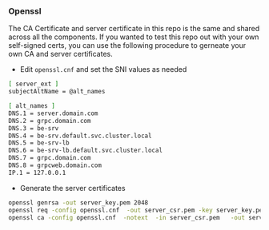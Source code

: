 ### Openssl

The CA Certificate and server certificate in this repo is the same and shared across all the components.  If you wanted to test this repo out with your own self-signed certs, you can use the following procedure to gerneate your own CA and server certificates.



- Edit `openssl.cnf` and set the  SNI values as needed

```bash
[ server_ext ]
subjectAltName = @alt_names

[ alt_names ]
DNS.1 = server.domain.com
DNS.2 = grpc.domain.com
DNS.3 = be-srv
DNS.4 = be-srv.default.svc.cluster.local
DNS.5 = be-srv-lb
DNS.6 = be-srv-lb.default.svc.cluster.local
DNS.7 = grpc.domain.com
DNS.8 = grpcweb.domain.com
IP.1 = 127.0.0.1
```

- Generate the server certificates

```bash
openssl genrsa -out server_key.pem 2048
openssl req -config openssl.cnf  -out server_csr.pem -key server_key.pem -new -sha256  -extensions server_ext  -subj "/C=US/ST=California/L=Mountain View/O=Google/OU=Enterprise/CN=server.domain.com"
openssl ca -config openssl.cnf  -notext  -in server_csr.pem   -out server_crt.pem
```
